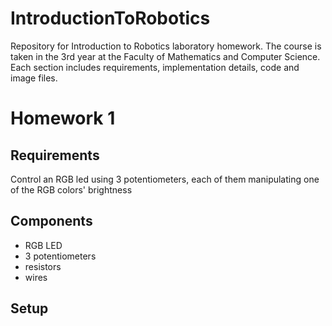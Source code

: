 # IntroductionToRobotics
Repository for Introduction to Robotics laboratory homework. The course is taken in the 3rd year at the Faculty of Mathematics and Computer Science. Each section includes requirements, implementation details, code and image files.


# Homework 1

## Requirements
Control an RGB led using 3 potentiometers, each of them manipulating one of the RGB colors' brightness

## Components
- RGB LED
- 3 potentiometers
- resistors
- wires

## Setup
